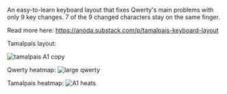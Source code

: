 An easy-to-learn keyboard layout that fixes Qwerty's main problems with only 9 key changes. 7 of the 9 changed characters stay on the same finger.

Read more here: https://anoda.substack.com/p/tamalpais-keyboard-layout

Tamalpais layout:

![tamalpais A1 copy](https://github.com/anoda9/Tamalpais/assets/3486897/9dfe27a9-5638-4293-a7be-12caa446bbbc)


Qwerty heatmap:
![large qwerty](https://github.com/anoda9/Tamalpais/assets/3486897/57224acc-5f28-451f-9b17-8e57db1bf0a9)


Tamalpais heatmap:
![A1 heats](https://github.com/anoda9/Tamalpais/assets/3486897/5af15c01-94db-4891-8c73-7c5e4a1812ea)





